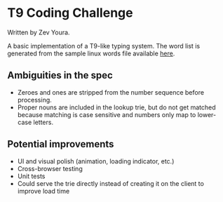 T9 Coding Challenge
===================

Written by Zev Youra.

A basic implementation of a T9-like typing system. The word list is generated from the sample linux words file available [here](http://www.cs.duke.edu/~ola/ap/linuxwords). 

Ambiguities in the spec
-----------------------
- Zeroes and ones are stripped from the number sequence before processing.
- Proper nouns are included in the lookup trie, but do not get matched because matching is case sensitive and numbers only map to lower-case letters.

Potential improvements
----------------------
- UI and visual polish (animation, loading indicator, etc.)
- Cross-browser testing
- Unit tests
- Could serve the trie directly instead of creating it on the client to improve load time